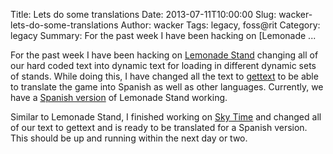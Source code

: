 Title: Lets do some translations
Date: 2013-07-11T10:00:00
Slug: wacker-lets-do-some-translations
Author: wacker
Tags: legacy, foss@rit
Category: legacy
Summary: For the past week I have been hacking on [Lemonade ... 

For the past week I have been hacking on [Lemonade
Stand](http://wiki.sugarlabs.org/go/Lemonade_Stand) changing all of our hard
coded text into dynamic text for loading in different dynamic sets of stands.
While doing this, I have changed all the text to
[gettext](http://www.gnu.org/software/gettext/) to be able to translate the
game into Spanish as well as other languages. Currently, we have a [Spanish
version](https://github.com/FOSSRIT/lemonade-stand/tree/feature/spanish) of
Lemonade Stand working.

Similar to Lemonade Stand, I finished working on [Sky
Time](http://playskytime.com/) and changed all of our text to gettext and is
ready to be translated for a Spanish version. This should be up and running
within the next day or two.

